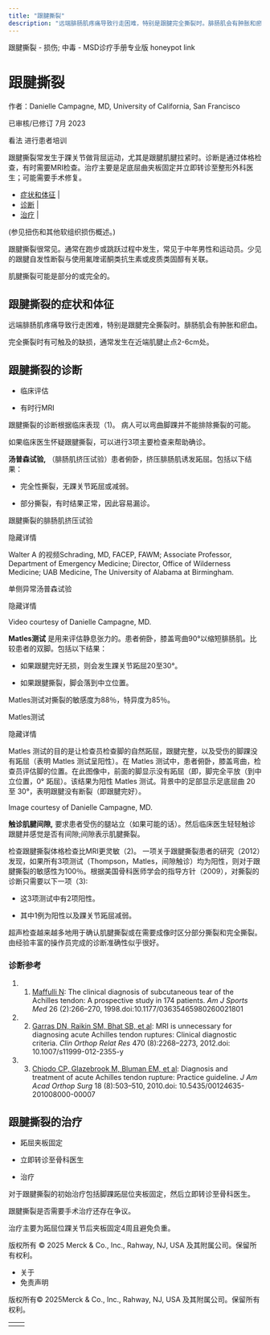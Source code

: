 ```yaml
---
title: "跟腱撕裂"
description: "远端腓肠肌疼痛导致行走困难，特别是跟腱完全撕裂时。腓肠肌会有肿胀和瘀血。"
---
```


﻿跟腱撕裂 \- 损伤; 中毒 \- MSD诊疗手册专业版 honeypot link

# 跟腱撕裂

作者：Danielle Campagne, MD, University of California, San Francisco

已审核/已修订 7月 2023

看法 进行患者培训

跟腱撕裂常发生于踝关节做背屈运动，尤其是跟腱肌腱拉紧时。诊断是通过体格检查，有时需要MRI检查。治疗主要是足底屈曲夹板固定并立即转诊至整形外科医生；可能需要手术修复。

- [症状和体征](#症状和体征_v35074978_zh) \|
- [诊断](#诊断_v13388744_zh) \|
- [治疗](#治疗_v13388759_zh) \|

(参见扭伤和其他软组织损伤概述。)

跟腱撕裂很常见。通常在跑步或跳跃过程中发生，常见于中年男性和运动员。少见的跟腱自发性断裂与使用氟喹诺酮类抗生素或皮质类固醇有关联。

肌腱撕裂可能是部分的或完全的。

## 跟腱撕裂的症状和体征

远端腓肠肌疼痛导致行走困难，特别是跟腱完全撕裂时。腓肠肌会有肿胀和瘀血。

完全撕裂时有可触及的缺损，通常发生在近端肌腱止点2-6cm处。

## 跟腱撕裂的诊断

- 临床评估

- 有时行MRI


跟腱撕裂的诊断根据临床表现（1)。 病人可以弯曲脚踝并不能排除撕裂的可能。

如果临床医生怀疑跟腱撕裂，可以进行3项主要检查来帮助确诊。

**汤普森试验,** （腓肠肌挤压试验）患者俯卧，挤压腓肠肌诱发跖屈。包括以下结果：

- 完全性撕裂，无踝关节跖屈或减弱。

- 部分撕裂，有时结果正常，因此容易漏诊。


跟腱撕裂的腓肠肌挤压试验



隐藏详情

Walter A 的视频Schrading, MD, FACEP, FAWM; Associate Professor, Department of Emergency Medicine; Director, Office of Wilderness Medicine; UAB Medicine, The University of Alabama at Birmingham.

单侧异常汤普森试验



隐藏详情

Video courtesy of Danielle Campagne, MD.

**Matles测试** 是用来评估静息张力的。患者俯卧，膝盖弯曲90°以缩短腓肠肌。比较患者的双脚。包括以下结果：

- 如果跟腱完好无损，则会发生踝关节跖屈20至30°。

- 如果跟腱撕裂，脚会落到中立位置。


Matles测试对撕裂的敏感度为88％，特异度为85％。

Matles测试



隐藏详情

Matles 测试的目的是让检查员检查脚的自然跖屈，跟腱完整，以及受伤的脚踝没有跖屈（表明 Matles 测试呈阳性）。在 Matles 测试中，患者俯卧，膝盖弯曲，检查员评估脚的位置。在此图像中，前面的脚显示没有跖屈（即，脚完全平放（到中立位置，0° 跖屈）。该结果为阳性 Matles 测试。背景中的足部显示足底屈曲 20 至 30°，表明跟腱没有断裂（即跟腱完好）。

Image courtesy of Danielle Campagne, MD.

**触诊肌腱间隙,** 要求患者受伤的腿站立（如果可能的话）。然后临床医生轻轻触诊跟腱并感觉是否有间隙;间隙表示肌腱撕裂。

检查跟腱撕裂体格检查比MRI更灵敏（2)。 一项关于跟腱撕裂患者的研究（2012）发现，如果所有3项测试（Thompson，Matles，间隙触诊）均为阳性，则对于跟腱撕裂的敏感性为100％。根据美国骨科医师学会的指导方针（2009），对撕裂的诊断只需要以下一项（3):

- 这3项测试中有2项阳性。

- 其中1例为阳性以及踝关节跖屈减弱。


超声检查越来越多地用于确认肌腱撕裂或在需要成像时区分部分撕裂和完全撕裂。由经验丰富的操作员完成的诊断准确性似乎很好。

### 诊断参考

1. 1. [Maffulli N](https://pubmed.ncbi.nlm.nih.gov/9548122/): The clinical diagnosis of subcutaneous tear of the Achilles tendon: A prospective study in 174 patients. _Am J Sports Med_ 26 (2):266–270, 1998.doi:10.1177/03635465980260021801

2. 2. [Garras DN, Raikin SM, Bhat SB, et al](https://www.ncbi.nlm.nih.gov/pmc/articles/PMC3392388/): MRI is unnecessary for diagnosing acute Achilles tendon ruptures: Clinical diagnostic criteria. _Clin Orthop Relat Res_ 470 (8):2268–2273, 2012.doi: 10.1007/s11999-012-2355-y

3. 3. [Chiodo CP, Glazebrook M, Bluman EM, et al](https://pubmed.ncbi.nlm.nih.gov/20675643/): Diagnosis and treatment of acute Achilles tendon rupture: Practice guideline. _J Am Acad Orthop Surg_ 18 (8):503–510, 2010.doi: 10.5435/00124635-201008000-00007


## 跟腱撕裂的治疗

- 跖屈夹板固定

- 立即转诊至骨科医生

- 治疗


对于跟腱撕裂的初始治疗包括脚踝跖屈位夹板固定，然后立即转诊至骨科医生。

跟腱撕裂是否需要手术治疗还存在争议。

治疗主要为跖屈位踝关节后夹板固定4周且避免负重。



版权所有 © 2025
Merck & Co., Inc., Rahway, NJ, USA 及其附属公司。保留所有权利。

- 关于
- 免责声明

版权所有© 2025Merck & Co., Inc., Rahway, NJ, USA 及其附属公司。保留所有权利。

|     |     |
| --- | --- |
|  |  |